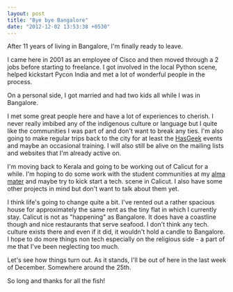 ```yaml
---
layout: post
title: "Bye bye Bangalore"
date: "2012-12-02 13:53:38 +0530"
---
```


After 11 years of living in Bangalore, I'm finally ready to leave. 

I came here in 2001 as an employee of Cisco and then moved through a 2 jobs before starting to freelance. I got involved in the local Python scene, helped kickstart Pycon India and met a lot of wonderful people in the process.

On a personal side, I got married and had two kids all while I was in Bangalore. 

I met some great people here and have a lot of experiences to cherish. I never really imbibed any of the indigenous culture or language but I quite like the communities I was part of and don't want to break any ties. I'm also going to make regular trips back to the city for at least the [HasGeek](http://hasgeek.in/) events and maybe an occasional training. I will also still be alive on the mailing lists and websites that I'm already active on.

I'm moving back to Kerala and going to be working out of Calicut for a while. I'm hoping to do some work with the student communities at my [alma mater](http://nitc.ac.in/) and maybe try to kick start a tech. scene in Calicut. I also have some other projects in mind but don't want to talk about them yet. 

I think life's going to change quite a bit. I've rented out a rather spacious house for approximately the same rent as the tiny flat in which I currently stay. Calicut is not as "happening" as Bangalore. It does have a coastline though and nice restaurants that serve seafood. I don't think any tech. culture exists there and even if it did, it wouldn't hold a candle to Bangalore. I hope to do more things non tech especially on the religious side - a part of me that I've been neglecting too much. 

Let's see how things turn out. As it stands, I'll be out of here in the last week of December. Somewhere around the 25th. 

So long and thanks for all the fish!
